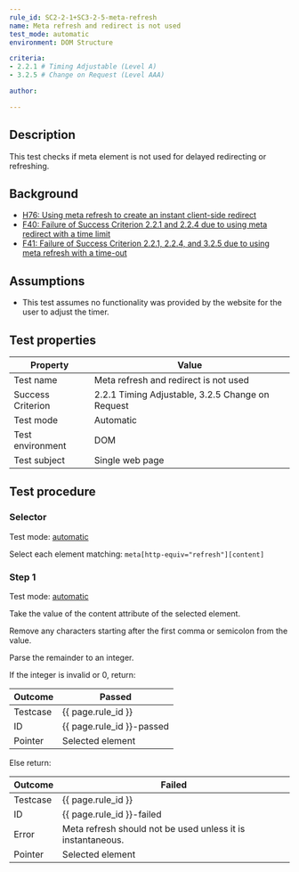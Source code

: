 ```yaml
---
rule_id: SC2-2-1+SC3-2-5-meta-refresh
name: Meta refresh and redirect is not used
test_mode: automatic
environment: DOM Structure

criteria:
- 2.2.1 # Timing Adjustable (Level A)
- 3.2.5 # Change on Request (Level AAA)

author:

---
```


## Description

This test checks if meta element is not used for delayed redirecting or refreshing.

## Background

- [H76: Using meta refresh to create an instant client-side redirect](http://www.w3.org/TR/WCAG20-TECHS/H76.html)
- [F40: Failure of Success Criterion 2.2.1 and 2.2.4 due to using meta redirect with a time limit](http://www.w3.org/TR/WCAG20-TECHS/F40.html)
- [F41: Failure of Success Criterion 2.2.1, 2.2.4, and 3.2.5 due to using meta refresh with a time-out](http://www.w3.org/TR/WCAG20-TECHS/F41.html)

## Assumptions

- This test assumes no functionality was provided by the website for the user to adjust the timer.

## Test properties

| Property          | Value
|-------------------|----
| Test name         | Meta refresh and redirect is not used
| Success Criterion | 2.2.1 Timing Adjustable, 3.2.5 Change on Request
| Test mode         | Automatic
| Test environment  | DOM
| Test subject      | Single web page


## Test procedure

### Selector

Test mode: [automatic][AUTO]

Select each element matching: `meta[http-equiv="refresh"][content]`

### Step 1

Test mode: [automatic][AUTO]

Take the value of the content attribute of the selected element.

Remove any characters starting after the first comma or semicolon from the value.

Parse the remainder to an integer.

If the integer is invalid or 0, return:

| Outcome  | Passed
|----------|-----
| Testcase | {{ page.rule_id }}
| ID       | {{ page.rule_id }}-passed
| Pointer  | Selected element

Else return:

| Outcome  | Failed
|----------|-----
| Testcase | {{ page.rule_id }}
| ID       | {{ page.rule_id }}-failed
| Error    | Meta refresh should not be used unless it is instantaneous.
| Pointer  | Selected element

[AUTO]: ../pages/test-modes.html#automatic
[MANUAL]: ../pages/test-modes.html#manual